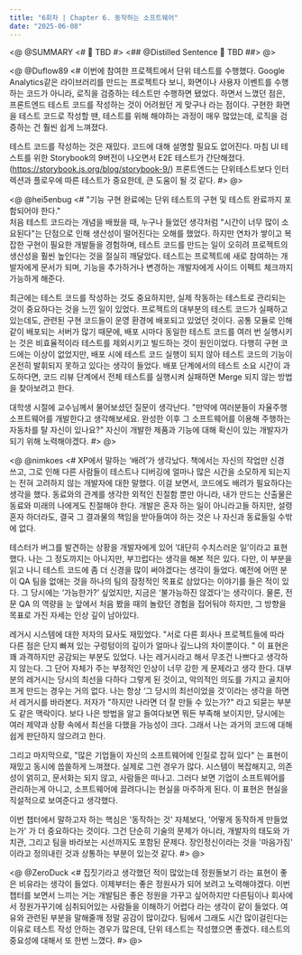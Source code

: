 ```yaml
---
title: "6회차 | Chapter 6. 동작하는 소프트웨어"
date: "2025-06-08"
---
```


<@ @SUMMARY
<#
🧠 TBD
#>
<## @Distilled Sentence
🧷 TBD
##>
@>

<@ @Duflow89
<#
이번에 참여한 프로젝트에서 단위 테스트를 수행했다.
Google Analytics같은 라이브러리를 만드는 프로젝트다 보니, 화면이나 사용자 이벤트를 수행하는 코드가 아니라, 로직을 검증하는 테스트만 수행하면 됐었다.
하면서 느꼈던 점은, 프론트엔드 테스트 코드를 작성하는 것이 어려웠던 게 맞구나 라는 점이다.
구현한 화면을 테스트 코드로 작성할 땐, 테스트를 위해 해야하는 과정이 매우 많았는데, 로직을 검증하는 건 훨씬 쉽게 느껴졌다.

테스트 코드를 작성하는 것은 재밌다.
코드에 대해 설명할 필요도 없어진다.
마침 UI 테스트를 위한 Storybook의 9버전이 나오면서 E2E 테스트가 간단해졌다.
(https://storybook.js.org/blog/storybook-9/) 프론트엔드는 단위테스트보다 인터렉션과 플로우에 따른 테스트가 중요한데, 큰 도움이 될 것 같다.
#>
@>

<@ @hei5enbug
<#
"기능 구현 완료에는 단위 테스트의 구현 및 테스트 완료까지 포함되어야 한다."  
처음 테스트 코드라는 개념을 배웠을 때, 누구나 들었던 생각처럼 "시간이 너무 많이 소요된다"는 단점으로 인해 생산성이 떨어진다는 오해를 했었다.
하지만 연차가 쌓이고 복잡한 구현이 필요한 개발들을 경험하며, 테스트 코드를 만드는 일이 오히려 프로젝트의 생산성을 훨씬 높인다는 것을 절실히 깨달았다.
테스트는 프로젝트에 새로 참여하는 개발자에게 문서가 되며, 기능을 추가하거나 변경하는 개발자에게 사이드 이펙트 체크까지 가능하게 해준다.

최근에는 테스트 코드를 작성하는 것도 중요하지만, 실제 작동하는 테스트로 관리되는 것이 중요하다는 것을 느낀 일이 있었다.
프로젝트의 대부분의 테스트 코드가 실패하고 있는데도, 관련된 구현 코드들이 운영 환경에 배포되고 있었던 것이다.
공통 모듈로 인해 같이 배포되는 서버가 많기 때문에, 배포 시마다 동일한 테스트 코드를 여러 번 실행시키는 것은 비효율적이라 테스트를 제외시키고 빌드하는 것이 원인이었다.
다행히 구현 코드에는 이상이 없었지만, 배포 시에 테스트 코드 실행이 되지 않아 테스트 코드의 기능이 온전히 발휘되지 못하고 있다는 생각이 들었다.
배포 단계에서의 테스트 소요 시간이 과도하다면, 코드 리뷰 단계에서 전체 테스트를 실행시켜 실패하면 Merge 되지 않는 방법을 찾아보려고 한다.

대학생 시절에 교수님께서 물어보셨던 질문이 생각난다.
"만약에 여러분들이 자율주행 소프트웨어를 개발한다고 생각해보세요. 완성한 이후 그 소프트웨어를 이용해 주행하는 자동차를 탈 자신이 있나요?"
자신이 개발한 제품과 기능에 대해 확신이 있는 개발자가 되기 위해 노력해야겠다.
#>
@>

<@ @nimkoes
<#
XP에서 말하는 ‘배려’가 생각났다.
책에서는 자신의 작업만 신경 쓰고, 그로 인해 다른 사람들이 테스트나 디버깅에 얼마나 많은 시간을 소모하게 되는지는 전혀 고려하지 않는 개발자에 대한 말했다.
이걸 보면서, 코드에도 배려가 필요하다는 생각을 했다.
동료와의 관계를 생각한 외적인 친절함 뿐만 아니라, 내가 만드는 산출물은 동료와 미래의 나에게도 친절해야 한다.
개발은 혼자 하는 일이 아니라고들 하지만, 설령 혼자 하더라도, 결국 그 결과물의 책임을 받아들여야 하는 것은 나 자신과 동료들일 수밖에 없다.

테스터가 버그를 발견하는 상황을 개발자에게 있어 ‘대단히 수치스러운 일’이라고 표현했다.
나는 그 정도까지는 아니지만, 부끄럽다는 생각을 해본 적은 있다. 다만, 이 부분을 읽고 나니 테스트 코드에 좀 더 신경을 많이 써야겠다는 생각이 들었다.
예전에 어떤 분이 QA 팀을 없애는 것을 하나의 팀의 잠정적인 목표로 삼았다는 이야기를 들은 적이 있다.
그 당시에는 ‘가능한가?’ 싶었지만, 지금은 ‘불가능하진 않겠다’는 생각이다.
물론, 전문 QA 의 역량을 눈 앞에서 처음 봤을 때의 놀랐던 경험을 접어둬야 하지만, 그 방향을 목표로 가진 자세는 인상 깊이 남아있다.

레거시 시스템에 대한 저자의 묘사도 재밌었다.
"서로 다른 회사나 프로젝트들에 따라 다른 점은 단지 빠져 있는 구렁텅이의 깊이가 얼마나 깊느냐의 차이뿐이다.
" 이 표현은 꽤 과격하지만 공감되는 부분도 있었다. 나는 레거시라고 해서 무조건 나쁘다고 생각하지 않는다.
그 단어 자체가 주는 부정적인 인상이 너무 강한 게 문제라고 생각 한다.
대부분의 레거시는 당시의 최선을 다하다 그렇게 된 것이고, 악의적인 의도를 가지고 골치아프게 만드는 경우는 거의 없다.
나는 항상 ‘그 당시의 최선이었을 것’이라는 생각을 하면서 레거시를 바라본다. 저자가 "하지만 나라면 더 잘 만들 수 있는가?" 라고 되묻는 부분도 같은 맥락이다.
보다 나은 방법을 알고 들여다보면 뭐든 부족해 보이지만, 당시에는 여러 제약과 상황 속에서 최선을 다했을 가능성이 크다.
그래서 나는 과거의 코드에 대해 쉽게 판단하지 않으려고 한다.

그리고 마지막으로, "많은 기업들이 자신의 소프트웨어에 인질로 잡혀 있다" 는 표현이 재밌고 동시에 씁쓸하게 느껴졌다.
실제로 그런 경우가 많다. 시스템이 복잡해지고, 의존성이 얽히고, 문서화는 되지 않고, 사람들은 떠나고.
그러다 보면 기업이 소프트웨어를 관리하는게 아니고, 소프트웨어에 끌려다니는 현실을 마주하게 된다.
이 표현은 현실을 직설적으로 보여준다고 생각했다.

이번 챕터에서 말하고자 하는 핵심은 '동작하는 것' 자체보다, '어떻게 동작하게 만들었는가' 가 더 중요하다는 것이다.
그건 단순히 기술의 문제가 아니라, 개발자의 태도와 가치관, 그리고 팀을 바라보는 시선까지도 포함된 문제다.
장인정신이라는 것을 '마음가짐' 이라고 정의내린 것과 상통하는 부분이 있는것 같다.
#>
@>

<@ @ZeroDuck
<#
집짓기라고 생각했던 적이 많았는데 정원돌보기 라는 표현이 좋은 비유라는 생각이 들었다.
이제부터는 좋은 정원사가 되어 보려고 노력해야겠다.
이번챕터를 보면서 느끼는 거는 개발팀은 좋은 정원을 가꾸고 싶어하지만 다른팀이나 회사에서 정원가꾸기에 심취되어있는 사람들을 이해하기 어렵다 라는 생각이 같이 들었다.
여유와 관련된 부분을 말해줄깨 정말 공감이 많이갔다.
팀에서 그래도 시간 많이걸린다는 이유로 테스트 작성 안하는 경우가 많은데, 단위 테스트는 작성했으면 좋겠다.
테스트의 중요성에 대해서 또 한번 느꼈다.
#>
@>
